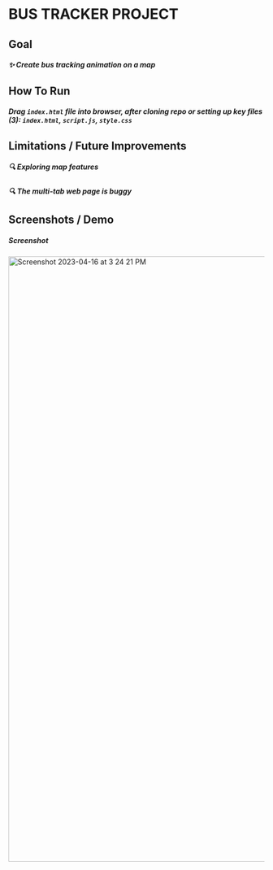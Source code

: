 # BUS TRACKER PROJECT

## Goal
##### ✨ Create bus tracking animation on a map

## How To Run
##### Drag `index.html` file into browser, after cloning repo or setting up key files (3): `index.html`, `script.js`, `style.css`

## Limitations / Future Improvements 
##### 🔍 Exploring map features
##### 🔍 The multi-tab web page is buggy


## Screenshots / Demo

##### Screenshot
<img width="1191" alt="Screenshot 2023-04-16 at 3 24 21 PM" src="https://user-images.githubusercontent.com/63305557/232337106-0a532609-f7c5-4148-a394-8ca612951885.png">






